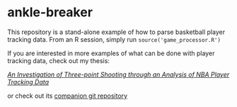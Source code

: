 # ankle-breaker

This repository is a stand-alone example of how to parse basketball player tracking data. From an R session, simply run `source('game_processor.R')`

If you are interested in more examples of what can be done with player tracking data, check out my thesis: 

[*An Investigation of Three-point Shooting through an Analysis of NBA Player Tracking Data*](https://arxiv.org/abs/1703.07030) 

or check out its [companion git repository](https://github.com/slizb/nba-motion)
